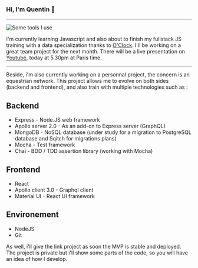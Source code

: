 ### Hi, I'm Quentin 👋
___

![Some tools I use](https://github.com/Lemogodeuc/lemogodeuc/blob/master/assets/Header.jpg?raw=true "Header")

I'm currently learning Javascript and also about to finish my fullstack JS training with a data specialization thanks to [O'Clock](https://oclock.io/). I'll be working on a great team project for the next month. There will be a live presentation on [Youtube](https://lnkd.in/d4GNujE), today at 5.30pm at Paris time.


___

Beside, i'm also currently working on a personnal project, the concern is an equestrian network. This project allows me to evolve on both sides (backend and frontend), and also train with multiple technologies such as :

## Backend

* Express - Node.JS web framework
* Apollo server 2.0 - As an add-on to Express server (GraphQL)
* MongoDB - NoSQL database (under study for a migration to PostgreSQL database and Sqitch for migrations plans)
* Mocha - Test framework
* Chai - BDD / TDD assertion library (working with Mocha)

## Frontend

* React
* Apollo client 3.0 - Graphql client
* Material UI - React UI framework

## Environement

* NodeJS
* Git

As well, i'll give the link project as soon the MVP is stable and deployed. The project is private but i'll show some parts of the code, so you will have an idea of how I develop.
